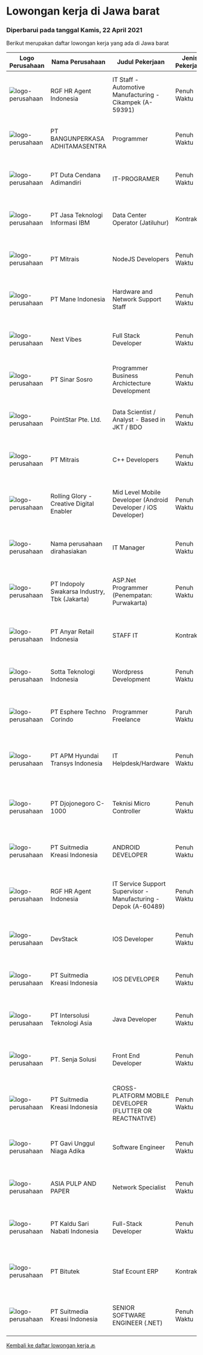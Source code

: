 
  # Lowongan kerja di Jawa barat

  ### Diperbarui pada tanggal Kamis, 22 April 2021

  Berikut merupakan daftar lowongan kerja yang ada di Jawa barat

  |Logo Perusahaan | Nama Perusahaan | Judul Pekerjaan | Jenis Pekerjaan | Gaji Pekerjaan | Lokasi | Deskripsi | Tanggal diunggah | Pranala |
  | -------------- | --------------- | --------------- | --------- | --------- | -------------- | ------- | ----------- | ----------- |
  |![logo-perusahaan](https://image-service-cdn.seek.com.au/48fe75607488246804330e7c861b9379520e5b17/ee4dce1061f3f616224767ad58cb2fc751b8d2dc)|RGF HR Agent Indonesia|IT Staff - Automotive Manufacturing - Cikampek (A-59391)|Penuh Waktu|Rp. 6.000.000-Rp. 6.500.000|Karawang|About The Company: The working venue is in Cikampek. Our client is a Japanese automotive manufacturing company. Currently, they are looking for IT...|Rabu, 21 April 2021|https://www.jobstreet.co.id/id/job/it-staff-automotive-manufacturing-cikampek-a-59391-3512743?token=0~9a775043-54e8-4725-8fe4-783d004455de&sectionRank=1&jobId=jobstreet-id-job-3512743|
|![logo-perusahaan](https://image-service-cdn.seek.com.au/351531d7e088652aedbea4b26dfe13d0d3418448/ee4dce1061f3f616224767ad58cb2fc751b8d2dc)|PT BANGUNPERKASA  ADHITAMASENTRA|Programmer|Penuh Waktu|---|Karawang|Kualifikasi: Kandidat harus memiliki setidaknya Gelar Sarjana di Ilmu Komputer/Teknologi Informasi atau setara. Setidaknya memiliki 1 tahun pengalaman...|Rabu, 21 April 2021|https://www.jobstreet.co.id/id/job/programmer-3504103?token=0~9a775043-54e8-4725-8fe4-783d004455de&sectionRank=2&jobId=jobstreet-id-job-3504103|
|![logo-perusahaan](https://image-service-cdn.seek.com.au/16e254a0848ba12de83b3ae6cfa291255a72e023/ee4dce1061f3f616224767ad58cb2fc751b8d2dc)|PT Duta Cendana Adimandiri|IT-PROGRAMER|Penuh Waktu|---|Bogor|Kualifikasi : Pendidikan minimal D3 Sistem Informasi &amp; Tehnik Informatika Lulusan baru dipersilahkan Memahami bahasa pemrograman. Memiliki...|Rabu, 21 April 2021|https://www.jobstreet.co.id/id/job/it-programer-3504166?token=0~9a775043-54e8-4725-8fe4-783d004455de&sectionRank=3&jobId=jobstreet-id-job-3504166|
|![logo-perusahaan](https://image-service-cdn.seek.com.au/0717001932680fdfbc3c64e4667bf451ca349d9f/ee4dce1061f3f616224767ad58cb2fc751b8d2dc)|PT Jasa Teknologi Informasi IBM|Data Center Operator (Jatiluhur)|Kontrak|---|Purwakarta|Job Description Perform enterprise IT operation/administration, maintenance, support and monitoring for customer Maintain an up-to-date library of...|Selasa, 20 April 2021|https://www.jobstreet.co.id/id/job/data-center-operator-jatiluhur-3511690?token=0~9a775043-54e8-4725-8fe4-783d004455de&sectionRank=4&jobId=jobstreet-id-job-3511690|
|![logo-perusahaan](https://image-service-cdn.seek.com.au/873c75fc9ed6df00967320d343e4e2a794129d8b/ee4dce1061f3f616224767ad58cb2fc751b8d2dc)|PT Mitrais|NodeJS Developers|Penuh Waktu|---|Bandung|Build your Career with Mitrais! We're urgently looking for experienced NodeJS Developers to be part of our team for an immediate start.Our client is a...|Rabu, 21 April 2021|https://www.jobstreet.co.id/id/job/nodejs-developers-3504003?token=0~9a775043-54e8-4725-8fe4-783d004455de&sectionRank=5&jobId=jobstreet-id-job-3504003|
|![logo-perusahaan](https://image-service-cdn.seek.com.au/83696869383976b3d7756c1dad3c0b97b90ba4af/ee4dce1061f3f616224767ad58cb2fc751b8d2dc)|PT Mane Indonesia|Hardware and Network Support Staff|Penuh Waktu|---|Purwakarta|Job Description : Ensure all PCs are protected by anti virus software Install and Troubleshoot official software standard Install and Troubleshoot IT...|Selasa, 20 April 2021|https://www.jobstreet.co.id/id/job/hardware-and-network-support-staff-3512071?token=0~9a775043-54e8-4725-8fe4-783d004455de&sectionRank=6&jobId=jobstreet-id-job-3512071|
|![logo-perusahaan](https://image-service-cdn.seek.com.au/f7a99295e0bc42fc976d4aaeb878d9470e92a2f8/ee4dce1061f3f616224767ad58cb2fc751b8d2dc)|Next Vibes|Full Stack Developer|Penuh Waktu|Rp. 3.700.000-Rp. 7.000.000|Bandung|We’re looking for Full Stack Angular Developer who can create web application.Full Stack Angular Developer will work closely with our product team...|Rabu, 21 April 2021|https://www.jobstreet.co.id/id/job/full-stack-developer-3512852?token=0~9a775043-54e8-4725-8fe4-783d004455de&sectionRank=7&jobId=jobstreet-id-job-3512852|
|![logo-perusahaan](https://image-service-cdn.seek.com.au/5a1ebb397e02248b1e8b09fc3a5ccdf3af647ee2/ee4dce1061f3f616224767ad58cb2fc751b8d2dc)|PT Sinar Sosro|Programmer Business Archictecture  Development|Penuh Waktu|---|Bekasi|Kualifikasi : Berusia 23 - 30 tahun Pendidikan min D3 Sistem Informasi Pengalaman minimal 1 tahun  Memiliki kemampuan : - Bahasa Pemrograman,...|Rabu, 21 April 2021|https://www.jobstreet.co.id/id/job/programmer-business-archictecture-development-3513756?token=0~9a775043-54e8-4725-8fe4-783d004455de&sectionRank=8&jobId=jobstreet-id-job-3513756|
|![logo-perusahaan](https://image-service-cdn.seek.com.au/84ef62b469f025ad62792519d177159fabd8c8e2/ee4dce1061f3f616224767ad58cb2fc751b8d2dc)|PointStar Pte. Ltd.|Data Scientist / Analyst - Based in JKT / BDO|Penuh Waktu|---|Bandung|[Fresh graduates are welcome to apply][Data Analytics] Help customers to design, create and maintain optimal data pipeline architecture, Assemble...|Rabu, 21 April 2021|https://www.jobstreet.co.id/id/job/data-scientist-analyst-based-in-jkt-bdo-4544149/origin/my?token=0~9a775043-54e8-4725-8fe4-783d004455de&sectionRank=9&jobId=jobstreet-my-job-4544149|
|![logo-perusahaan](https://image-service-cdn.seek.com.au/873c75fc9ed6df00967320d343e4e2a794129d8b/ee4dce1061f3f616224767ad58cb2fc751b8d2dc)|PT Mitrais|C++ Developers|Penuh Waktu|---|Bandung|Build your Career with Mitrais! We know that many C++ developers are stuck in jobs where they are supporting and enhancing legacy systems.  Are you...|Selasa, 20 April 2021|https://www.jobstreet.co.id/id/job/c-developers-3497430?token=0~9a775043-54e8-4725-8fe4-783d004455de&sectionRank=10&jobId=jobstreet-id-job-3497430|
|![logo-perusahaan](https://image-service-cdn.seek.com.au/102dca1c75fb558e6532d8df396235b956dd0e8e/ee4dce1061f3f616224767ad58cb2fc751b8d2dc)|Rolling Glory - Creative Digital Enabler|Mid Level Mobile Developer (Android Developer / iOS Developer)|Penuh Waktu|Rp. 5.000.000-Rp. 6.500.000|Bandung|Rolling Glory is looking for an Android / iOS Developer, who  has experience in Android / iOS application development, has experience in publishing...|Rabu, 21 April 2021|https://www.jobstreet.co.id/id/job/mid-level-mobile-developer-android-developer-ios-developer-3512904?token=0~9a775043-54e8-4725-8fe4-783d004455de&sectionRank=11&jobId=jobstreet-id-job-3512904|
|![logo-perusahaan](https://us.123rf.com/450wm/pavelstasevich/pavelstasevich1811/pavelstasevich181101027/112815900-stock-vector-no-image-available-icon-flat-vector.jpg?ver=6)|Nama perusahaan dirahasiakan|IT Manager|Penuh Waktu|---|Bandung|Kualifikasi : Usia maks. 40 tahun Pendidikan Min S1 Teknik Informatika /Sistem Informasi Setidaknya memiliki 5 tahun pengalaman dalam bidang yang...|Rabu, 21 April 2021|https://www.jobstreet.co.id/id/job/it-manager-3512663?token=0~9a775043-54e8-4725-8fe4-783d004455de&sectionRank=12&jobId=jobstreet-id-job-3512663|
|![logo-perusahaan](https://image-service-cdn.seek.com.au/964a78fcf9d69832095e4376cb4df0c75b2bd6e1/ee4dce1061f3f616224767ad58cb2fc751b8d2dc)|PT Indopoly Swakarsa Industry, Tbk (Jakarta)|ASP.Net Programmer (Penempatan: Purwakarta)|Penuh Waktu|---|Purwakarta|Deskripsi Kerja : Bertanggungjawab atas ketepatan waktu pembuatan program sesuai dengan jadwal Bertanggungjawab atas kebenaran atas program yang akan...|Rabu, 21 April 2021|https://www.jobstreet.co.id/id/job/asp-net-programmer-penempatan:-purwakarta-3513022?token=0~9a775043-54e8-4725-8fe4-783d004455de&sectionRank=13&jobId=jobstreet-id-job-3513022|
|![logo-perusahaan](https://image-service-cdn.seek.com.au/de9e14035f413f1349d6aac402a0dd76a9f87e1d/ee4dce1061f3f616224767ad58cb2fc751b8d2dc)|PT Anyar Retail Indonesia|STAFF IT|Kontrak|---|Jawa Barat|Mengembangkan program desktop yang dibuat team IT Merancang dan mengembangkan program baru untuk mempercepat kerja semua departemen Melakukan...|Senin, 19 April 2021|https://www.jobstreet.co.id/id/job/staff-it-3511100?token=0~9a775043-54e8-4725-8fe4-783d004455de&sectionRank=14&jobId=jobstreet-id-job-3511100|
|![logo-perusahaan](https://image-service-cdn.seek.com.au/d79ff051c697eefc762e7b1727b3bbab5033d55f/ee4dce1061f3f616224767ad58cb2fc751b8d2dc)|Sotta Teknologi Indonesia|Wordpress Development|Penuh Waktu|Rp. 3.000.000-Rp. 6.000.000|Bekasi|VCGamers is one of the platforms developed by PT Sotta Teknologi Indonesia. VCGamers is the most trusted and updated gaming news portal in Indonesia....|Senin, 19 April 2021|https://www.jobstreet.co.id/id/job/wordpress-development-3510603?token=0~9a775043-54e8-4725-8fe4-783d004455de&sectionRank=15&jobId=jobstreet-id-job-3510603|
|![logo-perusahaan](https://image-service-cdn.seek.com.au/ecf6f058e2b0dd1397eb13a4c78ddb6a36d3aae1/ee4dce1061f3f616224767ad58cb2fc751b8d2dc)|PT Esphere Techno Corindo|Programmer Freelance|Paruh Waktu|Rp. 8.000.000-Rp. 12.000.000|Jawa Barat|Freelance Programmer is needed / work from home with the following criteria:     Have at least 3 years of experience in the appropriate field for this...|Rabu, 21 April 2021|https://www.jobstreet.co.id/id/job/programmer-freelance-3512993?token=0~9a775043-54e8-4725-8fe4-783d004455de&sectionRank=16&jobId=jobstreet-id-job-3512993|
|![logo-perusahaan](https://image-service-cdn.seek.com.au/7c18e5e3fd9574b306425e2dead55d638d3a2634/ee4dce1061f3f616224767ad58cb2fc751b8d2dc)|PT APM Hyundai Transys Indonesia|IT Helpdesk/Hardware|Penuh Waktu|Rp. 8.000.000-Rp. 12.000.000|Bekasi|Candidate must possess at least Diploma, Bachelor's Degree in Engineering (Computer/Telecommunication), Computer Science/Information Technology or...|Selasa, 20 April 2021|https://www.jobstreet.co.id/id/job/it-helpdesk-hardware-3512163?token=0~9a775043-54e8-4725-8fe4-783d004455de&sectionRank=17&jobId=jobstreet-id-job-3512163|
|![logo-perusahaan](https://image-service-cdn.seek.com.au/2b4b02c331c6d27cbfec689ef339e53e751cfe8f/ee4dce1061f3f616224767ad58cb2fc751b8d2dc)|PT Djojonegoro C-1000|Teknisi Micro Controller|Penuh Waktu|---|Sukabumi|Mendesain dan Membuat rangkaian Micro Controller Melakukan Pemograman Micro Controller Membuat Program Berbasis Web Melakukan Research and Development...|Senin, 19 April 2021|https://www.jobstreet.co.id/id/job/teknisi-micro-controller-3511324?token=0~9a775043-54e8-4725-8fe4-783d004455de&sectionRank=18&jobId=jobstreet-id-job-3511324|
|![logo-perusahaan](https://image-service-cdn.seek.com.au/d1d6d9e7af7147dee7b7111b97e67641fcf252e0/ee4dce1061f3f616224767ad58cb2fc751b8d2dc)|PT Suitmedia Kreasi Indonesia|ANDROID DEVELOPER|Penuh Waktu|---|Bandung|Role You will develop high-quality Android applications. Responsibilities Write clean &amp; well-structured codes to build beautiful &amp; robust...|Rabu, 21 April 2021|https://www.jobstreet.co.id/id/job/android-developer-3498946?token=0~9a775043-54e8-4725-8fe4-783d004455de&sectionRank=19&jobId=jobstreet-id-job-3498946|
|![logo-perusahaan](https://image-service-cdn.seek.com.au/48fe75607488246804330e7c861b9379520e5b17/ee4dce1061f3f616224767ad58cb2fc751b8d2dc)|RGF HR Agent Indonesia|IT Service Support Supervisor - Manufacturing - Depok (A-60489)|Penuh Waktu|Rp. 7.500.000-Rp. 10.000.000|Depok|About The Company: The working venue is in Depok. Our client is a Japanese manufacturing company. Currently, they are looking for IT Service Support...|Selasa, 20 April 2021|https://www.jobstreet.co.id/id/job/it-service-support-supervisor-manufacturing-depok-a-60489-3511603?token=0~9a775043-54e8-4725-8fe4-783d004455de&sectionRank=20&jobId=jobstreet-id-job-3511603|
|![logo-perusahaan](https://image-service-cdn.seek.com.au/844257ddb833c49271ee7ad25cc992ad33374fa6/ee4dce1061f3f616224767ad58cb2fc751b8d2dc)|DevStack|IOS Developer|Penuh Waktu|Rp. 10.000.000-Rp. 18.000.000|Bandung|We are looking for exception and experience iOS Developer to join our team in Bandung or Bali. General requirement At least Bachelor degree from...|Rabu, 21 April 2021|https://www.jobstreet.co.id/id/job/ios-developer-3504227?token=0~9a775043-54e8-4725-8fe4-783d004455de&sectionRank=21&jobId=jobstreet-id-job-3504227|
|![logo-perusahaan](https://image-service-cdn.seek.com.au/d1d6d9e7af7147dee7b7111b97e67641fcf252e0/ee4dce1061f3f616224767ad58cb2fc751b8d2dc)|PT Suitmedia Kreasi Indonesia|IOS DEVELOPER|Penuh Waktu|---|Bandung|Role You will develop high-quality iOS applications.  Responsibilities Write clean &amp; well-structured codes to build beautiful &amp;...|Rabu, 21 April 2021|https://www.jobstreet.co.id/id/job/ios-developer-3498964?token=0~9a775043-54e8-4725-8fe4-783d004455de&sectionRank=22&jobId=jobstreet-id-job-3498964|
|![logo-perusahaan](https://image-service-cdn.seek.com.au/f715d3e393651de2fe5a9214d72612dd30f629b2/ee4dce1061f3f616224767ad58cb2fc751b8d2dc)|PT Intersolusi Teknologi Asia|Java Developer|Penuh Waktu|Rp. 4.000.000-Rp. 7.000.000|Bandung|Responsibilities: Design and build for Web Application platform. Ensure the performance, quality, and responsiveness of applications. Collaborate with...|Rabu, 21 April 2021|https://www.jobstreet.co.id/id/job/java-developer-3512827?token=0~9a775043-54e8-4725-8fe4-783d004455de&sectionRank=23&jobId=jobstreet-id-job-3512827|
|![logo-perusahaan](https://image-service-cdn.seek.com.au/b4650a8d9de0d59c59da025afc180c11f2ee10ae/ee4dce1061f3f616224767ad58cb2fc751b8d2dc)|PT. Senja Solusi|Front End Developer|Penuh Waktu|---|Bandung|We are looking for a qualified Front-end developer to join our IT team. You should be able to translate our company and customer needs into functional...|Rabu, 21 April 2021|https://www.jobstreet.co.id/id/job/front-end-developer-3504361?token=0~9a775043-54e8-4725-8fe4-783d004455de&sectionRank=24&jobId=jobstreet-id-job-3504361|
|![logo-perusahaan](https://image-service-cdn.seek.com.au/d1d6d9e7af7147dee7b7111b97e67641fcf252e0/ee4dce1061f3f616224767ad58cb2fc751b8d2dc)|PT Suitmedia Kreasi Indonesia|CROSS-PLATFORM MOBILE DEVELOPER (FLUTTER OR REACTNATIVE)|Penuh Waktu|---|Bandung|RoleYou will develop high-quality iOS and Android applications using Flutter or React Native FrameworkResponsibilities: Write clean &amp;...|Rabu, 21 April 2021|https://www.jobstreet.co.id/id/job/cross-platform-mobile-developer-flutter-or-reactnative-3498923?token=0~9a775043-54e8-4725-8fe4-783d004455de&sectionRank=25&jobId=jobstreet-id-job-3498923|
|![logo-perusahaan](https://image-service-cdn.seek.com.au/5362748b689a5dc0b6e823098bb555f188189ded/ee4dce1061f3f616224767ad58cb2fc751b8d2dc)|PT Gavi Unggul Niaga Adika|Software Engineer|Penuh Waktu|Rp. 5.500.000-Rp. 6.000.000|Bekasi|Kandidat harus memiliki setidaknya Diploma, Gelar Sarjana di Teknik (Komputer/Telekomunikasi), Ilmu Komputer/Teknologi Informasi atau setara....|Rabu, 21 April 2021|https://www.jobstreet.co.id/id/job/software-engineer-3504192?token=0~9a775043-54e8-4725-8fe4-783d004455de&sectionRank=26&jobId=jobstreet-id-job-3504192|
|![logo-perusahaan](https://image-service-cdn.seek.com.au/36a2feaca71ed37bd63769225373ce9c5cab5eea/ee4dce1061f3f616224767ad58cb2fc751b8d2dc)|ASIA PULP AND PAPER|Network Specialist|Penuh Waktu|---|Karawang|Job Description : Troubleshoot issues, ensure network security, provide technical support. Create and implementing scalable Cisco networks design...|Senin, 19 April 2021|https://www.jobstreet.co.id/id/job/network-specialist-3510369?token=0~9a775043-54e8-4725-8fe4-783d004455de&sectionRank=27&jobId=jobstreet-id-job-3510369|
|![logo-perusahaan](https://image-service-cdn.seek.com.au/e9fd4e737e0361bbb4e192e7380128983dcc74f0/ee4dce1061f3f616224767ad58cb2fc751b8d2dc)|PT Kaldu Sari Nabati Indonesia|Full-Stack Developer|Penuh Waktu|---|Bandung|Qualification 3+ years professional, full-time experience in a full-stack developer role Solid backend experience with NodeJS or PHP Solid frontend...|Rabu, 21 April 2021|https://www.jobstreet.co.id/id/job/full-stack-developer-3512725?token=0~9a775043-54e8-4725-8fe4-783d004455de&sectionRank=28&jobId=jobstreet-id-job-3512725|
|![logo-perusahaan](https://image-service-cdn.seek.com.au/e6dd33e6e3b7faf57ae4266968c5cdfecc271764/ee4dce1061f3f616224767ad58cb2fc751b8d2dc)|PT Bitutek|Staf Ecount ERP|Kontrak|Rp. 5.000.000-Rp. 6.000.000|Jawa Barat|Mengembangkan Ecount yang sudah ada Mengatur, mengontrol dan mengembangkan Ecount di Perusahaan Manajemen Ecount-ERP System Memberikan training kepada...|Senin, 19 April 2021|https://www.jobstreet.co.id/id/job/staf-ecount-erp-3510124?token=0~9a775043-54e8-4725-8fe4-783d004455de&sectionRank=29&jobId=jobstreet-id-job-3510124|
|![logo-perusahaan](https://image-service-cdn.seek.com.au/d1d6d9e7af7147dee7b7111b97e67641fcf252e0/ee4dce1061f3f616224767ad58cb2fc751b8d2dc)|PT Suitmedia Kreasi Indonesia|SENIOR SOFTWARE ENGINEER (.NET)|Penuh Waktu|---|Bandung|Role You will develop and deliver high-quality web and mobile apps. Responsibilities Supervise junior software engineers to achieve project...|Rabu, 21 April 2021|https://www.jobstreet.co.id/id/job/senior-software-engineer-net-3498908?token=0~9a775043-54e8-4725-8fe4-783d004455de&sectionRank=30&jobId=jobstreet-id-job-3498908|


  [Kembali ke daftar lowongan kerja 🔙](../README.md#daftar-lowongan-kerja)
  